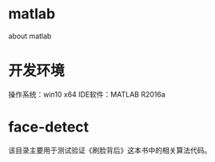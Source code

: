 # matlab
about matlab 

# 开发环境
操作系统：win10 x64
IDE软件：MATLAB R2016a

# face-detect
该目录主要用于测试验证《刷脸背后》这本书中的相关算法代码。

